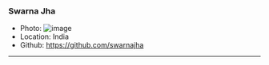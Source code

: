 ### Swarna Jha
- Photo: ![image](https://user-images.githubusercontent.com/74301610/137576925-a67c77af-212b-47d7-9aa3-5e256182b076.png)
- Location: India
- Github: https://github.com/swarnajha
***
